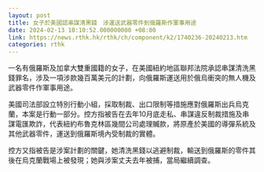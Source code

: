 ```yaml
---
layout: post
title: 女子於美國認串謀清黑錢　涉運送武器零件到俄羅斯作軍事用途
date: 2024-02-13 10:10:52.000000000 +08:00
link: https://news.rthk.hk/rthk/ch/component/k2/1740236-20240213.htm
categories: rthk
---
```


一名有俄羅斯及加拿大雙重國籍的女子，在美國紐約地區聯邦法院承認串謀清洗黑錢罪名，涉及一項涉款幾百萬美元的計劃，向俄羅斯運送用於俄烏衝突的無人機及武器零件作軍事用途。

美國司法部設立特別行動小組，採取制裁、出口限制等措施應對俄羅斯出兵烏克蘭，本案是行動一部分。控方指被告在去年10月底走私、串謀違反制裁措施及串謀電匯欺詐，代表紐約布魯克林區幾間公司處理贓款，將原產於美國的導彈系統及其他武器零件，運送到俄羅斯境內受制裁的實體。

控方又指被告是涉案計劃的關鍵，她清洗黑錢以逃避制裁，輸送到俄羅斯的零件其後在烏克蘭戰場上被發現；她與涉案丈夫去年被捕，當局繼續調查。
